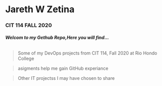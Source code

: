 # Jareth W Zetina

 ### CIT 114 FALL 2020

###### **Welcom to my Gethub Repo,Here you will find...**


>Some of my DevOps projects from CIT 114, Fall 2020 at Rio Hondo College 

>asigments help me gain GitHub experiance 

>Other IT projectss I may have chosen to share 
